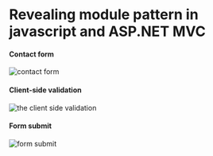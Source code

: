 # Revealing module pattern in javascript and ASP.NET MVC


#### Contact form
![contact form](https://raw.github.com/dejancaric/asp.net-mvc-and-revealing-module-pattern/master/github/01.png)

#### Client-side validation
![the client side validation](https://raw.github.com/dejancaric/asp.net-mvc-and-revealing-module-pattern/master/github/02.png)

#### Form submit
![form submit](https://raw.github.com/dejancaric/asp.net-mvc-and-revealing-module-pattern/master/github/03.png)
